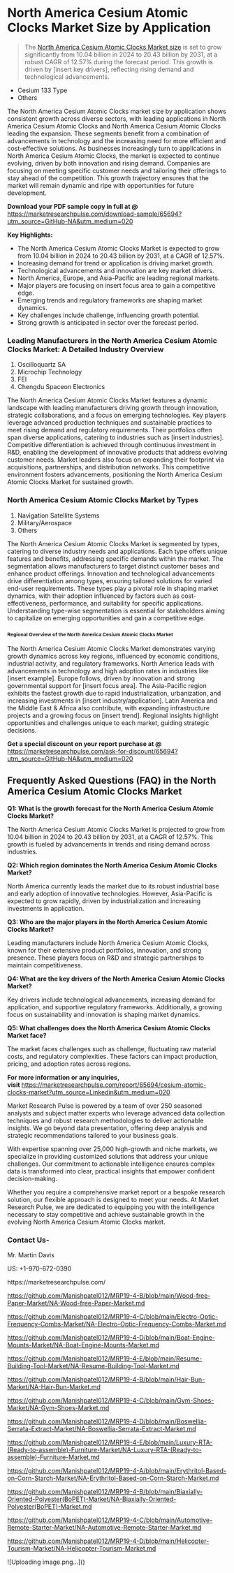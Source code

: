 <h1>North America Cesium Atomic Clocks Market&nbsp;Size by Application</h1><blockquote><p>The <a href="https://marketresearchpulse.com/download-sample/65694?utm_source=GitHub-NA&amp;utm_medium=020">North America Cesium Atomic Clocks Market size</a> is set to grow significantly from 10.04 billion in 2024 to 20.43 billion by 2031, at a robust CAGR of 12.57% during the forecast period. This growth is driven by [insert key drivers], reflecting rising demand and technological advancements.</p></blockquote><ul><li>Cesium 133 Type<li> Others</li></ul><p>The North America Cesium Atomic Clocks market size by application shows consistent growth across diverse sectors, with leading applications in North America Cesium Atomic Clocks and North America Cesium Atomic Clocks leading the expansion. These segments benefit from a combination of advancements in technology and the increasing need for more efficient and cost-effective solutions. As businesses increasingly turn to applications in North America Cesium Atomic Clocks, the market is expected to continue evolving, driven by both innovation and rising demand. Companies are focusing on meeting specific customer needs and tailoring their offerings to stay ahead of the competition. This growth trajectory ensures that the market will remain dynamic and ripe with opportunities for future development.</p><p><strong>Download your PDF sample copy in full at @ </strong><a href="https://marketresearchpulse.com/download-sample/65694?utm_source=GitHub-NA&amp;utm_medium=020">https://marketresearchpulse.com/download-sample/65694?utm_source=GitHub-NA&amp;utm_medium=020</a></p><p><strong>Key Highlights: </strong></p><ul><li>The North America Cesium Atomic Clocks Market is expected to grow from 10.04 billion in 2024 to 20.43 billion by 2031, at a CAGR of 12.57%.</li><li>Increasing demand for trend or application is driving market growth.</li><li>Technological advancements and innovation are key market drivers.</li><li>North America, Europe, and Asia-Pacific are leading regional markets.</li><li>Major players are focusing on insert focus area to gain a competitive edge.</li><li>Emerging trends and regulatory frameworks are shaping market dynamics.</li><li>Key challenges include challenge, influencing growth potential.</li><li>Strong growth is anticipated in sector over the forecast period.</li></ul><h3>Leading Manufacturers in the North America Cesium Atomic Clocks Market: A Detailed Industry Overview</h3><ol><li>Oscilloquartz SA</li><li>Microchip Technology</li><li>FEI</li><li>Chengdu Spaceon Electronics</li></ol><div class="flex max-w-full flex-col flex-grow"><div class="min-h-8 text-message flex w-full flex-col items-end gap-2 whitespace-normal break-words [.text-message+&amp;]:mt-5" dir="auto" data-message-author-role="assistant" data-message-id="fd8432e4-4910-450d-b182-61b7bfb0a01f" data-message-model-slug="gpt-4o"><div class="flex w-full flex-col gap-1 empty:hidden first:pt-[3px]"><div class="markdown prose w-full break-words dark:prose-invert light"><p>The North America Cesium Atomic Clocks Market features a dynamic landscape with leading manufacturers driving growth through innovation, strategic collaborations, and a focus on emerging technologies. Key players leverage advanced production techniques and sustainable practices to meet rising demand and regulatory requirements. Their portfolios often span diverse applications, catering to industries such as [insert industries]. Competitive differentiation is achieved through continuous investment in R&amp;D, enabling the development of innovative products that address evolving customer needs. Market leaders also focus on expanding their footprint via acquisitions, partnerships, and distribution networks. This competitive environment fosters advancements, positioning the North America Cesium Atomic Clocks Market for sustained growth.</p></div></div></div></div><h3>North America Cesium Atomic Clocks Market by Types</h3><ol><li>Navigation Satellite Systems<li> Military/Aerospace<li> Others</li></ol><div class="flex max-w-full flex-col flex-grow"><div class="min-h-8 text-message flex w-full flex-col items-end gap-2 whitespace-normal break-words [.text-message+&amp;]:mt-5" dir="auto" data-message-author-role="assistant" data-message-id="084470be-0bb7-4664-bddf-5156b4f41249" data-message-model-slug="gpt-4o-mini"><div class="flex w-full flex-col gap-1 empty:hidden first:pt-[3px]"><div class="markdown prose w-full break-words dark:prose-invert light"><p>The North America Cesium Atomic Clocks Market is segmented by types, catering to diverse industry needs and applications. Each type offers unique features and benefits, addressing specific demands within the market. The segmentation allows manufacturers to target distinct customer bases and enhance product offerings. Innovation and technological advancements drive differentiation among types, ensuring tailored solutions for varied end-user requirements. These types play a pivotal role in shaping market dynamics, with their adoption influenced by factors such as cost-effectiveness, performance, and suitability for specific applications. Understanding type-wise segmentation is essential for stakeholders aiming to capitalize on emerging opportunities and gain a competitive edge.</p></div></div></div></div><h3><span style="font-size: 11px;">Regional Overview of the North America Cesium Atomic Clocks Market</span></h3><div class="flex max-w-full flex-col flex-grow"><div class="min-h-8 text-message flex w-full flex-col items-end gap-2 whitespace-normal break-words [.text-message+&amp;]:mt-5" dir="auto" data-message-author-role="assistant" data-message-id="e9038762-ce64-4e30-91c9-9bd413514231" data-message-model-slug="gpt-4o-mini"><div class="flex w-full flex-col gap-1 empty:hidden first:pt-[3px]"><div class="markdown prose w-full break-words dark:prose-invert light"><p>The North America Cesium Atomic Clocks Market demonstrates varying growth dynamics across key regions, influenced by economic conditions, industrial activity, and regulatory frameworks. North America leads with advancements in technology and high adoption rates in industries like [insert example]. Europe follows, driven by innovation and strong governmental support for [insert focus area]. The Asia-Pacific region exhibits the fastest growth due to rapid industrialization, urbanization, and increasing investments in [insert industry/application]. Latin America and the Middle East &amp; Africa also contribute, with expanding infrastructure projects and a growing focus on [insert trend]. Regional insights highlight opportunities and challenges unique to each market, guiding strategic decisions.</p></div></div></div></div><p><strong>Get a special discount on your report purchase at @ </strong><a href="https://marketresearchpulse.com/ask-for-discount/65694?utm_source=GitHub-NA&amp;utm_medium=020">https://marketresearchpulse.com/ask-for-discount/65694?utm_source=GitHub-NA&amp;utm_medium=020</a></p><h2>Frequently Asked Questions (FAQ) in the North America Cesium Atomic Clocks Market</h2><p><strong>Q1: What is the growth forecast for the North America Cesium Atomic Clocks Market?</strong></p><p>The North America Cesium Atomic Clocks Market is projected to grow from 10.04 billion in 2024 to 20.43 billion by 2031, at a CAGR of 12.57%. This growth is fueled by advancements in trends and rising demand across industries.</p><p><strong>Q2: Which region dominates the North America Cesium Atomic Clocks Market?</strong></p><p>North America currently leads the market due to its robust industrial base and early adoption of innovative technologies. However, Asia-Pacific is expected to grow rapidly, driven by industrialization and increasing investments in application.</p><p><strong>Q3: Who are the major players in the North America Cesium Atomic Clocks Market?</strong></p><p>Leading manufacturers include North America Cesium Atomic Clocks, known for their extensive product portfolios, innovation, and strong presence. These players focus on R&amp;D and strategic partnerships to maintain competitiveness.</p><p><strong>Q4: What are the key drivers of the North America Cesium Atomic Clocks Market?</strong></p><p>Key drivers include technological advancements, increasing demand for application, and supportive regulatory frameworks. Additionally, a growing focus on sustainability and innovation is shaping market dynamics.</p><p><strong>Q5: What challenges does the North America Cesium Atomic Clocks Market face?</strong></p><p>The market faces challenges such as challenge, fluctuating raw material costs, and regulatory complexities. These factors can impact production, pricing, and adoption rates across regions.</p><p><strong>For more information or any inquiries, visit&nbsp;</strong><a href="https://marketresearchpulse.com/report/65694/cesium-atomic-clocks-market?utm_source=Linkedin&utm_medium=020">https://marketresearchpulse.com/report/65694/cesium-atomic-clocks-market?utm_source=Linkedin&utm_medium=020</a></p><p>Market Research Pulse is powered by a team of over 250 seasoned analysts and subject matter experts who leverage advanced data collection techniques and robust research methodologies to deliver actionable insights. We go beyond data presentation, offering deep analysis and strategic recommendations tailored to your business goals.</p><p>With expertise spanning over 25,000 high-growth and niche markets, we specialize in providing customized solutions that address your unique challenges. Our commitment to actionable intelligence ensures complex data is transformed into clear, practical insights that empower confident decision-making.</p><p>Whether you require a comprehensive market report or a bespoke research solution, our flexible approach is designed to meet your needs. At Market Research Pulse, we are dedicated to equipping you with the intelligence necessary to stay competitive and achieve sustainable growth in the evolving North America Cesium Atomic Clocks market.</p><h3><strong>Contact Us-</strong></h3><p>Mr. Martin Davis</p><p>US: +1-970-672-0390</p><p>https://marketresearchpulse.com/</p><p><a href="https://github.com/Manishpatel012/MRP19-4-B/blob/main/Wood-free-Paper-Market/NA-Wood-free-Paper-Market.md">https://github.com/Manishpatel012/MRP19-4-B/blob/main/Wood-free-Paper-Market/NA-Wood-free-Paper-Market.md</a></p><p><a href="https://github.com/Manishpatel012/MRP19-4-C/blob/main/Electro-Optic-Frequency-Combs-Market/NA-Electro-Optic-Frequency-Combs-Market.md">https://github.com/Manishpatel012/MRP19-4-C/blob/main/Electro-Optic-Frequency-Combs-Market/NA-Electro-Optic-Frequency-Combs-Market.md</a></p><p><a href="https://github.com/Manishpatel012/MRP19-4-D/blob/main/Boat-Engine-Mounts-Market/NA-Boat-Engine-Mounts-Market.md">https://github.com/Manishpatel012/MRP19-4-D/blob/main/Boat-Engine-Mounts-Market/NA-Boat-Engine-Mounts-Market.md</a></p><p><a href="https://github.com/Manishpatel012/MRP19-4-E/blob/main/Resume-Building-Tool-Market/NA-Resume-Building-Tool-Market.md">https://github.com/Manishpatel012/MRP19-4-E/blob/main/Resume-Building-Tool-Market/NA-Resume-Building-Tool-Market.md</a></p><p><a href="https://github.com/Manishpatel012/MRP19-4-B/blob/main/Hair-Bun-Market/NA-Hair-Bun-Market.md">https://github.com/Manishpatel012/MRP19-4-B/blob/main/Hair-Bun-Market/NA-Hair-Bun-Market.md</a></p><p><a href="https://github.com/Manishpatel012/MRP19-4-C/blob/main/Gym-Shoes-Market/NA-Gym-Shoes-Market.md">https://github.com/Manishpatel012/MRP19-4-C/blob/main/Gym-Shoes-Market/NA-Gym-Shoes-Market.md</a></p><p><a href="https://github.com/Manishpatel012/MRP19-4-D/blob/main/Boswellia-Serrata-Extract-Market/NA-Boswellia-Serrata-Extract-Market.md">https://github.com/Manishpatel012/MRP19-4-D/blob/main/Boswellia-Serrata-Extract-Market/NA-Boswellia-Serrata-Extract-Market.md</a></p><p><a href="https://github.com/Manishpatel012/MRP19-4-E/blob/main/Luxury-RTA-(Ready-to-assemble)-Furniture-Market/NA-Luxury-RTA-(Ready-to-assemble)-Furniture-Market.md">https://github.com/Manishpatel012/MRP19-4-E/blob/main/Luxury-RTA-(Ready-to-assemble)-Furniture-Market/NA-Luxury-RTA-(Ready-to-assemble)-Furniture-Market.md</a></p><p><a href="https://github.com/Manishpatel012/MRP19-4-A/blob/main/Erythritol-Based-on-Corn-Starch-Market/NA-Erythritol-Based-on-Corn-Starch-Market.md">https://github.com/Manishpatel012/MRP19-4-A/blob/main/Erythritol-Based-on-Corn-Starch-Market/NA-Erythritol-Based-on-Corn-Starch-Market.md</a></p><p><a href="https://github.com/Manishpatel012/MRP19-4-B/blob/main/Biaxially-Oriented-Polyester(BoPET)-Market/NA-Biaxially-Oriented-Polyester(BoPET)-Market.md">https://github.com/Manishpatel012/MRP19-4-B/blob/main/Biaxially-Oriented-Polyester(BoPET)-Market/NA-Biaxially-Oriented-Polyester(BoPET)-Market.md</a></p><p><a href="https://github.com/Manishpatel012/MRP19-4-C/blob/main/Automotive-Remote-Starter-Market/NA-Automotive-Remote-Starter-Market.md">https://github.com/Manishpatel012/MRP19-4-C/blob/main/Automotive-Remote-Starter-Market/NA-Automotive-Remote-Starter-Market.md</a></p><p><a href="https://github.com/Manishpatel012/MRP19-4-D/blob/main/Helicopter-Tourism-Market/NA-Helicopter-Tourism-Market.md">https://github.com/Manishpatel012/MRP19-4-D/blob/main/Helicopter-Tourism-Market/NA-Helicopter-Tourism-Market.md</a></p>
![Uploading image.png…]()
